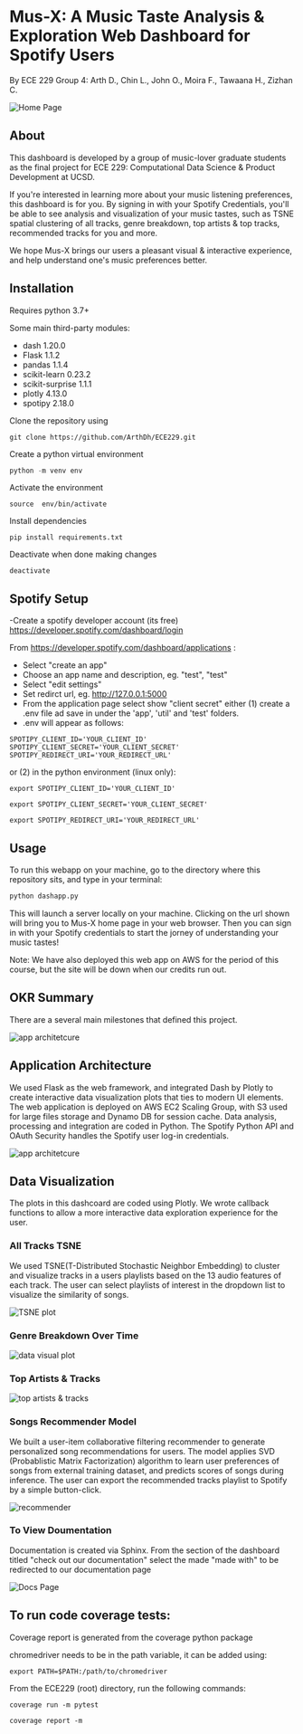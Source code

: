 # Mus-X: A Music Taste Analysis & Exploration Web Dashboard for Spotify Users

By ECE 229 Group 4: Arth D., Chin L., John O., Moira F., Tawaana H., Zizhan C.

![Home Page](readme_images/welcome_page.png?raw=true)

## About

This dashboard is developed by a group of music-lover graduate students as the final project for ECE 229: Computational Data Science & Product Development at UCSD. 

If you're interested in learning more about your music listening preferences, this dashboard is for you. By signing in with your Spotify Credentials, you'll be able to see analysis and visualization of your music tastes, such as TSNE spatial clustering of all tracks, genre breakdown, top artists & top tracks, recommended tracks for you and more. 

We hope Mus-X brings our users a pleasant visual & interactive experience, and help understand one's music preferences better.

## Installation

Requires python 3.7+

Some main third-party modules:
- dash 1.20.0
- Flask 1.1.2
- pandas 1.1.4
- scikit-learn 0.23.2
- scikit-surprise 1.1.1
- plotly 4.13.0
- spotipy 2.18.0

Clone the repository using
```
git clone https://github.com/ArthDh/ECE229.git
```

Create a python virtual environment
```python
python -m venv env
```
Activate the environment
```
source  env/bin/activate
```

Install dependencies
```
pip install requirements.txt
```

Deactivate when done making changes
```
deactivate
```
## Spotify Setup
-Create a spotify developer account (its free) https://developer.spotify.com/dashboard/login

From https://developer.spotify.com/dashboard/applications :
- Select "create an app"
- Choose an app name and description,  eg. "test", "test" 
- Select "edit settings"
- Set redirct url, eg. http://127.0.0.1:5000
- From the application page select show "client secret" either (1)  create a .env file ad save in under the 'app', 'util' and 'test' folders. 
- .env will appear as follows: 
```
SPOTIPY_CLIENT_ID='YOUR_CLIENT_ID'
SPOTIPY_CLIENT_SECRET='YOUR_CLIENT_SECRET'
SPOTIPY_REDIRECT_URI='YOUR_REDIRECT_URL'
```

or (2) in the python environment (linux only):
```
export SPOTIPY_CLIENT_ID='YOUR_CLIENT_ID'
```
```
export SPOTIPY_CLIENT_SECRET='YOUR_CLIENT_SECRET'
```
```
export SPOTIPY_REDIRECT_URI='YOUR_REDIRECT_URL'
```
## Usage

To run this webapp on your machine, go to the directory where this repository sits, and type in your terminal:
```python
python dashapp.py
```
This will launch a server locally on your machine. Clicking on the url shown will bring you to Mus-X home page in your web browser. Then you can sign in with your Spotify credentials to start the jorney of understanding your music tastes!

Note: We have also deployed this web app on AWS for the period of this course, but the site will be down when our credits run out.

## OKR Summary

There are a several main milestones that defined this project.

![app architetcure](readme_images/OKRs.png?raw=true)

## Application Architecture

We used Flask as the web framework, and integrated Dash by Plotly to create interactive data visualization plots that ties to modern UI elements. The web application is deployed on AWS EC2 Scaling Group, with S3 used for large files storage and Dynamo DB for session cache. Data analysis, processing and integration are coded in Python. The Spotify Python API and OAuth Security handles the Spotify user log-in credentials. 

![app architetcure](readme_images/app_architetcure1.png?raw=true)

## Data Visualization

The plots in this dashcoard are coded using Plotly. We wrote callback functions to allow a more interactive data exploration experience for the user.

### All Tracks TSNE

We used TSNE(T-Distributed Stochastic Neighbor Embedding) to cluster and visualize tracks in a users playlists based on the 13 audio features of each track. The user can select playlists of interest in the dropdown list to visualize the similarity of songs.

![TSNE plot](readme_images/TSNE.png?raw=true)

### Genre Breakdown Over Time

![data visual plot](readme_images/genre_time.png?raw=true)

### Top Artists & Tracks

![top artists & tracks](readme_images/top_artists.png?raw=true)

### Songs Recommender Model

We built a user-item collaborative filtering recommender to generate personalized song recommendations for users. The model applies SVD (Probablistic Matrix Factorization) algorithm to learn user preferences of songs from external training dataset, and predicts scores of songs during inference. The user can export the recommended tracks playlist to Spotify by a simple button-click.

![recommender](readme_images/recommender.png?raw=true)

### To View Doumentation 
Documentation is created via Sphinx. From  the section of the dashboard titled "check out our documentation" select the made "made with" to be redirected  to our documentation page

![Docs Page](readme_images/Documentation.png?raw=true)
## To run code coverage tests:
Coverage report is generated from the coverage python package

chromedriver needs to be in the path variable, it can be added using:

```
export PATH=$PATH:/path/to/chromedriver
```

From the ECE229 (root) directory, run the following commands: 
```
coverage run -m pytest
```
```
coverage report -m
```
